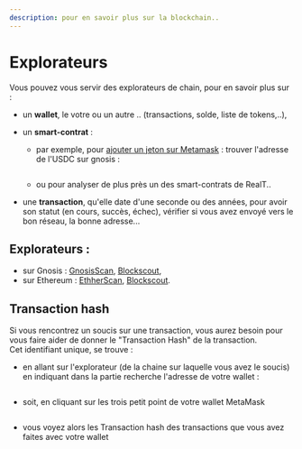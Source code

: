 ```yaml
---
description: pour en savoir plus sur la blockchain..
---
```


# Explorateurs

Vous pouvez vous servir des explorateurs de chain, pour en savoir plus sur : &#x20;

* un **wallet**, le votre ou un autre .. (transactions, solde, liste de tokens,..),
*   un **smart-contrat** :&#x20;

    * par exemple, pour [ajouter un jeton sur Metamask](../../portefeuille/metamask/ajout-dun-token.md) : trouver l'adresse de l'USDC sur gnosis :&#x20;

    <figure><img src="../../../.gitbook/assets/image (48).png" alt=""><figcaption></figcaption></figure>

    * ou pour analyser de plus près un des smart-contrats de RealT..
* une **transaction**, qu'elle date d'une seconde ou des années, pour avoir son statut (en cours, succès, échec), vérifier si vous avez envoyé vers le bon réseau, la bonne adresse...

## Explorateurs :&#x20;

* sur Gnosis : [GnosisScan](https://gnosisscan.io/), [Blockscout](https://blockscout.com/xdai/mainnet),
* sur Ethereum : [EthherScan](https://etherscan.io/),  [Blockscout](https://blockscout.com/eth/mainnet).

## Transaction hash

Si vous rencontrez un soucis sur une transaction, vous aurez besoin pour vous faire aider de donner le "Transaction Hash" de la transaction.\
Cet identifiant unique, se trouve :

*   en allant sur l'explorateur (de la chaine sur laquelle vous avez  le soucis) en indiquant dans la partie recherche l'adresse de votre wallet :

    <figure><img src="../../../.gitbook/assets/image (1) (2) (1).png" alt=""><figcaption></figcaption></figure>
*   soit, en cliquant sur les trois petit point de votre wallet  MetaMask

    <figure><img src="../../../.gitbook/assets/image (1) (3) (1).png" alt=""><figcaption></figcaption></figure>
*   vous voyez alors les Transaction hash des transactions que vous avez faites avec votre wallet

    <figure><img src="../../../.gitbook/assets/image (5) (2) (1).png" alt=""><figcaption></figcaption></figure>
